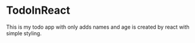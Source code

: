 # TodoInReact
This is my todo app with only adds names and age is created by react with simple styling.
